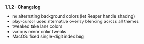 **1.1.2 - Changelog**
- no alternating background colors (let Reaper handle shading)
- play-cursor uses alternative overlay blending across all themes
- tweaked take lane colors
- various minor color tweaks
- MacOS: fixed single-digit index bug
